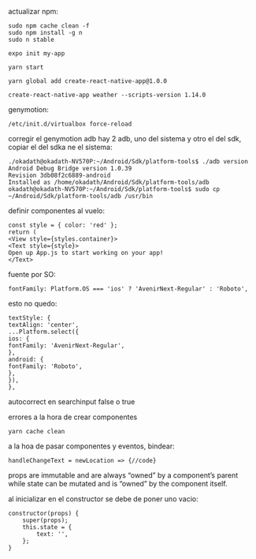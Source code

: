 
actualizar npm:

	sudo npm cache clean -f
	sudo npm install -g n
	sudo n stable

	expo init my-app

	yarn start

	yarn global add create-react-native-app@1.0.0

	create-react-native-app weather --scripts-version 1.14.0

genymotion:

	/etc/init.d/virtualbox force-reload

corregir el genymotion adb
hay 2 adb, uno del sistema y otro el del sdk, copiar el del sdka ne el sistema:

	./okadath@okadath-NV570P:~/Android/Sdk/platform-tools$ ./adb version
	Android Debug Bridge version 1.0.39
	Revision 3db08f2c6889-android
	Installed as /home/okadath/Android/Sdk/platform-tools/adb
	okadath@okadath-NV570P:~/Android/Sdk/platform-tools$ sudo cp ~/Android/Sdk/platform-tools/adb /usr/bin


definir componentes al vuelo:

	const style = { color: 'red' };
	return (
	<View style={styles.container}>
	<Text style={style}>
	Open up App.js to start working on your app!
	</Text>

fuente por SO:

	fontFamily: Platform.OS === 'ios' ? 'AvenirNext-Regular' : 'Roboto',

esto no quedo:

	textStyle: {
	textAlign: 'center',
	...Platform.select({
	ios: {
	fontFamily: 'AvenirNext-Regular',
	},
	android: {
	fontFamily: 'Roboto',
	},
	}),
	},

autocorrect en searchinput false o true

errores a la hora de crear componentes 

	yarn cache clean

a la hoa de pasar componentes y eventos, bindear:

	handleChangeText = newLocation => {//code}

props are immutable and are always “owned” by a component’s parent while state can be mutated
and is “owned” by the component itself.

al inicializar en el constructor se debe de poner uno vacio:

	constructor(props) {
		super(props);
		this.state = {
			text: '',
		};
	}




